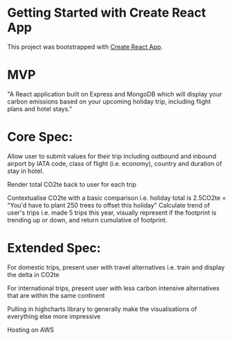 # Getting Started with Create React App

This project was bootstrapped with [Create React App](https://github.com/facebook/create-react-app).

# MVP

"A React application built on Express and MongoDB which will display your carbon emissions based on your upcoming holiday trip, including flight plans and hotel stays."

# Core Spec:

Allow user to submit values for their trip including outbound and inbound airport by IATA code, class of flight (i.e. economy), country and duration of stay in hotel.

Render total CO2te back to user for each trip

Contextualise CO2te with a basic comparison i.e. holiday total is 2.5CO2te = "You'd have to plant 250 trees to offset this holiday"
Calculate trend of user's trips i.e. made 5 trips this year, visually represent if the footprint is trending up or down, and return cumulative of footprint.

# Extended Spec:

For domestic trips, present user with travel alternatives i.e. train and display the delta in CO2te

For international trips, present user with less carbon intensive alternatives that are within the same continent

Pulling in highcharts library to generally make the visualisations of everything else more impressive

Hosting on AWS
